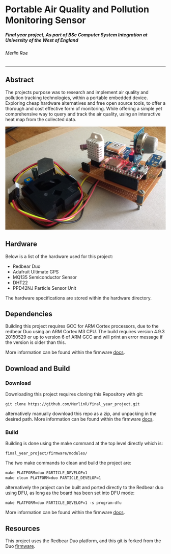 # Portable Air Quality and Pollution Monitoring Sensor
##### Final year project, As part of BSc Computer System Integration at University of the West of England
###### Merlin Roe
--------------
## Abstract
The projects purpose was to research and implement air quality and pollution tracking technologies, within a portable embedded device. Exploring cheap hardware alternatives and free open source tools, to offer a thorough and cost effective form of monitoring.
While offering a simple yet comprehensive way to query and track the air quality, using an interactive heat map from the collected data.

![FYP](large.png)

## Hardware
Below is a list of the hardware used for this project:
- Redbear Duo
- Adafruit Ultimate GPS
- MQ135 Semiconductor Sensor
- DHT22
- PPD42NJ Particle Sensor Unit

The hardware specifications are stored within the hardware directory.

## Dependencies
Building this project requires GCC for ARM Cortex processors, due to the redbear Duo using an ARM Cortex M3 CPU.
The build requires version 4.9.3 20150529 or up to version 6 of ARM GCC and will print an error message if the version is older than this.

More information can be found within the firmware [docs](firmware/docs/dependencies.md).

## Download and Build
### Download
Downloading this project requires cloning this Repository with git:

    git clone https://github.com/MerlinR/final_year_project.git

alternatively manually download this repo as a zip, and unpacking in the desired path.
More information can be found within the firmware [docs](firmware/docs/gettingstarted.md).

### Build
Building is done using the make command at the top level directly which is:

    final_year_project/firmware/modules/


The two make commands to clean and build the project are:

    make PLATFORM=duo PARTICLE_DEVELOP=1
    make clean PLATFORM=duo PARTICLE_DEVELOP=1


alternatively the project can be built and ported directly to the Redbear duo using DFU, as long as the board has been set into DFU mode:

    make PLATFORM=duo PARTICLE_DEVELOP=1 -s program-dfu

More information can be found within the firmware [docs](firmware/docs/gettingstarted.md).

## Resources
This project uses the Redbear Duo platform, and this git is forked from the Duo [firmware](https://github.com/redbear/firmware).